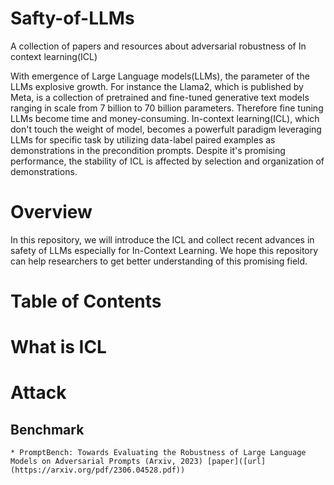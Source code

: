 # Safty-of-LLMs

A collection of papers and resources about adversarial robustness of In context learning(ICL)

With emergence of Large Language models(LLMs), the parameter of the LLMs explosive growth. For instance the Llama2, which is published by Meta, is a collection of pretrained and fine-tuned generative text models ranging in scale from 7 billion to 70 billion parameters. Therefore fine tuning LLMs become time and money-consuming. In-context learning(ICL), which don't touch the weight of model, becomes a powerfult paradigm leveraging LLMs for specific task by utilizing data-label paired examples as demonstrations in the precondition prompts. Despite it's promising performance, the stability of ICL is affected by selection and organization of demonstrations.

# Overview
In this repository, we will introduce the ICL and collect recent advances in safety of LLMs especially for In-Context Learning. 
We hope this repository can help researchers to get better understanding of this promising field.

# Table of Contents

# What is ICL

# Attack

  ## Benchmark 
    * PromptBench: Towards Evaluating the Robustness of Large Language Models on Adversarial Prompts (Arxiv, 2023) [paper]([url](https://arxiv.org/pdf/2306.04528.pdf))


